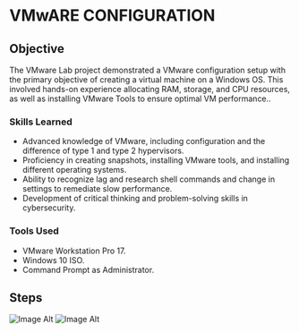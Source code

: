 # VMwARE CONFIGURATION

## Objective

The VMware Lab project demonstrated a VMware configuration setup with the primary objective of creating a virtual machine on a Windows OS. 
This involved hands-on experience allocating RAM, storage, and CPU resources, as well as installing VMware Tools to ensure optimal VM performance..

### Skills Learned

- Advanced knowledge of VMware, including configuration and the difference of type 1 and type 2 hypervisors.
- Proficiency in creating snapshots, installing VMware tools, and installing different operating systems.
- Ability to recognize lag and research shell commands and change in settings to remediate slow performance.
- Development of critical thinking and problem-solving skills in cybersecurity.

### Tools Used


- VMware Workstation Pro 17.
- Windows 10 ISO.
- Command Prompt as Administrator.

## Steps
![Image Alt](https://github.com/PrivSecLabs/VmWareLab/blob/main/REF%201%20VM.png?raw=true)
![Image Alt](https://github.com/PrivSecLabs/VmWareLab/blob/main/REF%202%20VM.png?raw=true)
